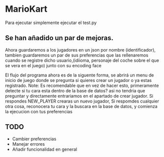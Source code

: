 # MarioKart

Para ejecutar simplemente ejecutar el test.py

## Se han añadido un par de mejoras.
Ahora guardaremos a los jugadores en un json por nombre (identificador), tambien guardaremos un par de sus preferencias que las rellenaremos cuando se registre dicho usuario,(idiioma, personaje del coche sobre el que se vera en el juego) junto con su encoding face

El flujo del programa ahora es de la siguente forma, se abrirá un menu de inicio de juego donde se pregunta si quieres crear un jugador o ya estas registrado.
Note: Es recomendable que en vez de hacer esto, primeramente detecte si tu cara esta dentro de la base de datos? asi no tendria que preguntar y directamente entrariamos en el apartado de crear jugador.
Si respondes NEW_PLAYER crearas un nuevo jugador, 
Si respomdes cualquier otra cosa, reconocera tu cara y la buscara en la base de datos, y comienza la ejecucion con tus preferencias

## TODO
- Cambier preferencias
- Manejar errores
- Añadir funcionalidad en general

